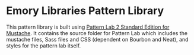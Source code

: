 # Emory Libraries Pattern Library

This pattern library is built using [Pattern Lab 2 Standard Edition for Mustache](https://github.com/pattern-lab/patternlab-php). It contains the source folder for Pattern Lab which includes the mustache files, Sass files and CSS (dependent on Bourbon and Neat), and styles for the pattern lab itself.
